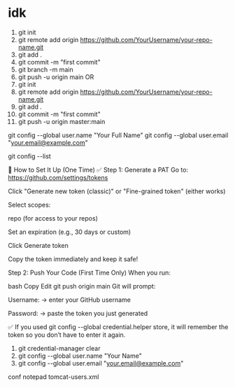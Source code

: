 # idk

1. git init
2. git remote add origin https://github.com/YourUsername/your-repo-name.git
3. git add .
4. git commit -m "first commit"
5. git branch -m main
6. git push -u origin main
      OR
1. git init
2. git remote add origin https://github.com/YourUsername/your-repo-name.git
3. git add .
4. git commit -m "first commit"
5. git push -u origin master:main

git config --global user.name "Your Full Name"
git config --global user.email "your.email@example.com"

git config --list

🔧 How to Set It Up (One Time)
✅ Step 1: Generate a PAT
Go to: https://github.com/settings/tokens

Click "Generate new token (classic)" or "Fine-grained token" (either works)

Select scopes:

repo (for access to your repos)

Set an expiration (e.g., 30 days or custom)

Click Generate token

Copy the token immediately and keep it safe!

Step 2: Push Your Code (First Time Only)
When you run:

bash
Copy
Edit
git push origin main
Git will prompt:

Username: → enter your GitHub username

Password: → paste the token you just generated

✅ If you used git config --global credential.helper store, it will remember the token so you don’t have to enter it again.



1. git credential-manager clear
2. git config --global user.name "Your Name"
3. git config --global user.email "your.email@example.com"

<role rolename="manager-gui"/>
<role rolename="admin-gui"/>
<user username="vrindabs" password="16M2022@shriya" roles="manager-gui,admin-gui,manager-script,manager-script,manager-jmx,manager-status"/>

conf
notepad tomcat-users.xml
